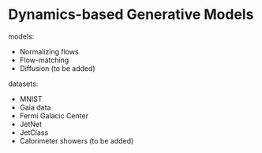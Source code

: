 # Dynamics-based Generative Models

models: 

- Normalizing flows
- Flow-matching
- Diffusion (to be added)

datasets:

- MNIST
- Gaia data
- Fermi Galacic Center
- JetNet
- JetClass
- Calorimeter showers (to be added)
